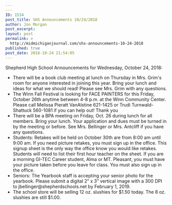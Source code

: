 ```yaml
---
---
ID: 1534
post_title: SHS Announcements 10/24/2018
author: Jon Morgan
post_excerpt:
layout: post
permalink: >
  http://midmichiganjournal.com/shs-announcements-10-24-2018
published: true
post_date: 2018-10-24 21:54:05
---
```

Shepherd High School Announcements for Wednesday, October 24, 2018:
<ul>
 	<li>There will be a book club meeting at lunch on Thursday in Mrs. Grim's room for anyone interested in joining this year. Bring your lunch and ideas for what we should read! Please see Mrs. Grim with any questions.</li>
 	<li>The Winn Fall Festival is looking for FACE PAINTERS for this Friday, October 26th anytime between 4-8 p.m. at the Winn Community Center. Please call Melissa Pieratt VanAlstine 621-1425 or Trudi Turnwald-Shattuck 560-1081 if you can help out! Thank you</li>
 	<li>There will be a BPA meeting on Friday, Oct. 26 during lunch for all members. Bring your lunch. Your application and dues must be turned in by the meeting or before. See Mrs. Bellinger or Mrs. Antcliff if you have any questions.</li>
 	<li>Students: Retakes will be held on October 30th are from 8:00 am until 9:00 am. If you need picture retakes, you must sign up in the office. This signup sheet is the only way the office know you would like retakes. Students will need to list their first hour teacher on the sheet. If you are a morning GI-TEC Career student, Alma or MT. Pleasant, you must have your picture taken before you leave for class. You must also sign up in the office.</li>
 	<li>Seniors: The Yearbook staff is accepting your senior photo for the yearbook. Please submit a digital 2” x 3” vertical image with a 300 DPI to jbellinger@shepherdschools.net by February 1, 2019.</li>
 	<li>The school store will be selling 12 oz. slushies for $1.50 today. The 8 oz. slushies are still $1.00.</li>
</ul>